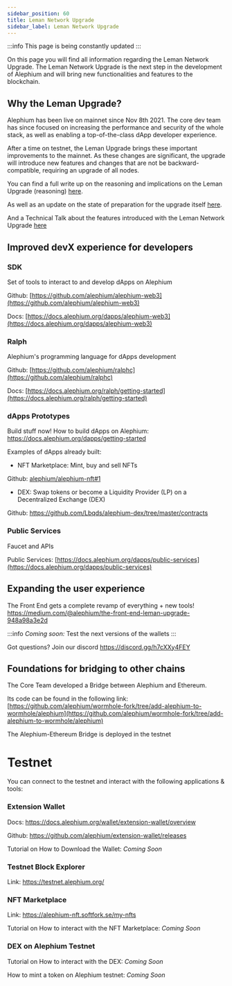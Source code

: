 ```yaml
---
sidebar_position: 60
title: Leman Network Upgrade
sidebar_label: Leman Network Upgrade
---
```


:::info
This page is being constantly updated
:::

On this page you will find all information regarding the Leman Network Upgrade. The Leman Network Upgrade is the next step in the development of Alephium and will bring new functionalities and features to the blockchain.

## Why the Leman Upgrade?

Alephium has been live on mainnet since Nov 8th 2021. The core dev team has since focused on increasing the performance and security of the whole stack, as well as enabling a top-of-the-class dApp developer experience.

After a time on testnet, the Leman Upgrade brings these important improvements to the mainnet. As these changes are significant, the upgrade will introduce new features and changes that are not be backward-compatible, requiring an upgrade of all nodes.

You can find a full write up on the reasoning and implications on the Leman Upgrade (reasoning) [here](https://medium.com/@alephium/announcing-the-leman-network-upgrade-c01a81e65f0e).

As well as an update on the state of preparation for the upgrade itself [here](https://medium.com/@alephium/the-leman-upgrade-2-232e3374abc4).

And a Technical Talk about the features introduced with the Leman Network Upgrade [here](https://www.youtube.com/watch?v=n7ycJUIfbVg)

## Improved devX experience for developers


### SDK

Set of tools to interact to and develop dApps on Alephium


Github: [https://github.com/alephium/alephium-web3](https://github.com/alephium/alephium-web3)

Docs: [https://docs.alephium.org/dapps/alephium-web3](https://docs.alephium.org/dapps/alephium-web3)
 

### Ralph

Alephium's programming language for dApps development


Github: [https://github.com/alephium/ralphc](https://github.com/alephium/ralphc)

Docs:  [https://docs.alephium.org/ralph/getting-started](https://docs.alephium.org/ralph/getting-started)


### dApps Prototypes

Build stuff now! How to build dApps on Alephium: https://docs.alephium.org/dapps/getting-started


Examples of dApps already built:

- NFT Marketplace: Mint, buy and sell NFTs

Github: [alephium/alephium-nft#1](alephium/alephium-nft#1)


- DEX: Swap tokens or become a Liquidity Provider (LP) on a Decentralized Exchange (DEX)

Github: https://github.com/Lbqds/alephium-dex/tree/master/contracts


### Public Services

Faucet and APIs

Public Services: [https://docs.alephium.org/dapps/public-services](https://docs.alephium.org/dapps/public-services)


## Expanding the user experience

The Front End gets a complete revamp of everything + new tools! https://medium.com/@alephium/the-front-end-leman-upgrade-948a98a3e2d

:::info
*Coming soon:* Test the next versions of the wallets
:::

Got questions? Join our discord https://discord.gg/h7cXXy4FEY



## Foundations for bridging to other chains

The Core Team developed a Bridge between Alephium and Ethereum.

Its code can be found in the following link: [https://github.com/alephium/wormhole-fork/tree/add-alephium-to-wormhole/alephium](https://github.com/alephium/wormhole-fork/tree/add-alephium-to-wormhole/alephium)

The Alephium-Ethereum Bridge is deployed in the testnet

# Testnet 

You can connect to the testnet and interact with the following applications & tools:


### **Extension Wallet**

Docs: https://docs.alephium.org/wallet/extension-wallet/overview

Github: https://github.com/alephium/extension-wallet/releases

Tutorial on How to Download the Wallet: *Coming Soon*


### Testnet Block Explorer
Link: https://testnet.alephium.org/


### NFT Marketplace

Link: https://alephium-nft.softfork.se/my-nfts

Tutorial on How to interact with the NFT Marketplace: *Coming Soon*


### DEX on Alephium Testnet

Tutorial on How to interact with the DEX: *Coming Soon*

How to mint a token on Alephium testnet: *Coming Soon*

